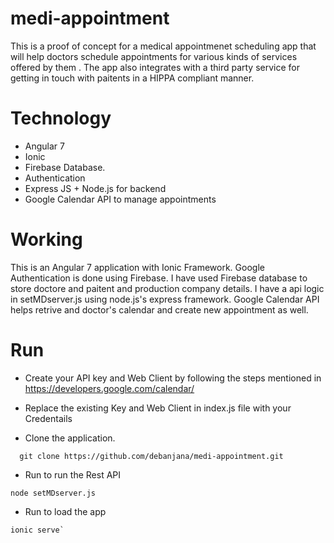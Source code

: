 # medi-appointment


This is a proof of concept for a medical appointmenet scheduling  app that will help doctors schedule appointments for various kinds of services offered by them . The app also integrates with a third party service for getting in touch with paitents in a HIPPA compliant manner.

# Technology

* Angular 7
* Ionic
* Firebase Database. 
* Authentication 
* Express JS  + Node.js for backend 
* Google Calendar API to  manage appointments 



# Working 

This is an Angular 7 application with Ionic Framework. Google Authentication is done  using Firebase. I have used Firebase database to store doctore and paitent and production company details.
I have a api logic in setMDserver.js using  node.js's express framework. 
Google Calendar API helps retrive and doctor's calendar and create new appointment as well.

# Run 

* Create your API key and Web Client by following the steps mentioned in https://developers.google.com/calendar/

* Replace the existing Key and Web Client in index.js file with your Credentails

* Clone the application.
```
  git clone https://github.com/debanjana/medi-appointment.git
 ```

* Run to run the Rest API 
```
node setMDserver.js
```

* Run to load the app
```
ionic serve` 
```
